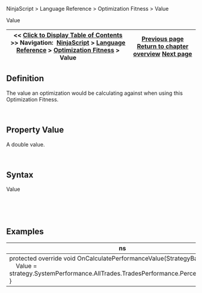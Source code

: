 ﻿


NinjaScript \> Language Reference \> Optimization Fitness \> Value






















Value







| \<\< [Click to Display Table of Contents](optimization_fitness_value.md) \>\> **Navigation:**     [NinjaScript](ninjascript-1.md) \> [Language Reference](language_reference_wip-1.md) \> [Optimization Fitness](optimization_fitness-1.md) \> Value | [Previous page](oncalculateperformancevalue-1.md) [Return to chapter overview](optimization_fitness-1.md) [Next page](optimizer-1.md) |
| --- | --- |











## Definition


The value an optimization would be calculating against when using this Optimization Fitness.


 


## Property Value


A double value.


 


## Syntax


Value


 


 


## Examples




| ns |
| --- |
| protected override void OnCalculatePerformanceValue(StrategyBase strategy) {      Value \= strategy.SystemPerformance.AllTrades.TradesPerformance.Percent.Drawdown; } |









